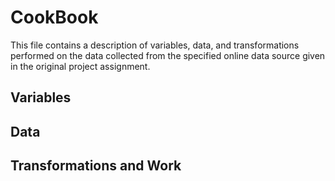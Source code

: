 # CookBook

This file contains a description of variables, data, and transformations performed on the data collected
from the specified online data source given in the original project assignment.

## Variables

## Data

## Transformations and Work
